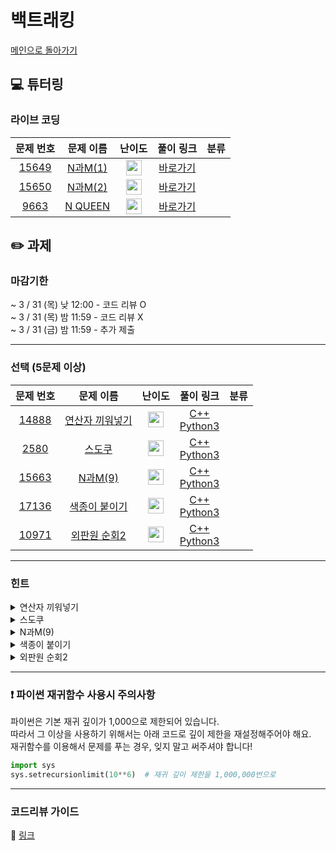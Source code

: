 # 백트래킹

[메인으로 돌아가기](https://github.com/Altu-Bitu-2/Notice)

## 💻 튜터링

### 라이브 코딩

|문제 번호|문제 이름|난이도|풀이 링크|분류|
| :-----: | :-----: | :-----: | :-----: | :-----: |
|<a href="https://www.acmicpc.net/problem/15649" target="_blank">15649</a>|<a href="https://www.acmicpc.net/problem/15649" target="_blank">N과M(1)</a>|<img height="25px" width="25px" src="https://static.solved.ac/tier_small/8.svg"/>|[바로가기](https://github.com/Altu-Bitu-2/Notice/blob/main/03%EC%9B%94%2018%EC%9D%BC%20-%20%EB%B8%8C%EB%A3%A8%ED%8A%B8%ED%8F%AC%EC%8A%A4/%EB%9D%BC%EC%9D%B4%EB%B8%8C%EC%BD%94%EB%94%A9/15649.cpp)||
|<a href="https://www.acmicpc.net/problem/15650" target="_blank">15650</a>|<a href="https://www.acmicpc.net/problem/15650" target="_blank">N과M(2)</a>|<img height="25px" width="25px" src="https://static.solved.ac/tier_small/8.svg"/>|[바로가기](https://github.com/Altu-Bitu-2/Notice/blob/main/03%EC%9B%94%2018%EC%9D%BC%20-%20%EB%B8%8C%EB%A3%A8%ED%8A%B8%ED%8F%AC%EC%8A%A4/%EB%9D%BC%EC%9D%B4%EB%B8%8C%EC%BD%94%EB%94%A9/15650.cpp)||
|<a href="https://www.acmicpc.net/problem/9663" target="_blank">9663</a>|<a href="https://www.acmicpc.net/problem/9663" target="_blank">N QUEEN</a>|<img height="25px" width="25px" src="https://static.solved.ac/tier_small/11.svg"/>|[바로가기](https://github.com/Altu-Bitu-2/Notice/blob/main/03%EC%9B%94%2018%EC%9D%BC%20-%20%EB%B8%8C%EB%A3%A8%ED%8A%B8%ED%8F%AC%EC%8A%A4/%EB%9D%BC%EC%9D%B4%EB%B8%8C%EC%BD%94%EB%94%A9/9663.cpp)||

## ✏️ 과제
### 마감기한
~ 3 / 31 (목) 낮 12:00 - 코드 리뷰 O </br>
~ 3 / 31 (목) 밤 11:59 - 코드 리뷰 X </br>
~ 3 / 31 (금) 밤 11:59 - 추가 제출 </br>


---

### 선택 (5문제 이상)

|문제 번호|문제 이름|난이도|풀이 링크|분류|
| :-----: | :-----: | :-----: | :-----: | :-----: |
|<a href="https://www.acmicpc.net/problem/14888" target="_blank">14888</a>|<a href="https://www.acmicpc.net/problem/14888" target="_blank">연산자 끼워넣기</a>|<img height="25px" width="25px" src="https://static.solved.ac/tier_small/10.svg"/>|[C++ ]()<br/>[Python3]()||
|<a href="https://www.acmicpc.net/problem/2580" target="_blank">2580</a>|<a href="https://www.acmicpc.net/problem/1018" target="_blank">스도쿠</a>|<img height="25px" width="25px" src="https://static.solved.ac/tier_small/12.svg"/>|[C++]()<br/>[Python3]()||
|<a href="https://www.acmicpc.net/problem/15663" target="_blank">15663</a>|<a href="https://www.acmicpc.net/problem/15663" target="_blank">N과M(9)</a>|<img height="25px" width="25px" src="https://static.solved.ac/tier_small/9.svg"/>|[C++ ]()<br/>[Python3 ]()||
|<a href="https://www.acmicpc.net/problem/17136" target="_blank">17136</a>|<a href="https://www.acmicpc.net/problem/17136" target="_blank">색종이 붙이기</a>|<img height="25px" width="25px" src="https://static.solved.ac/tier_small/14.svg"/>|[C++]()<br/>[Python3]()||
|<a href="https://www.acmicpc.net/problem/10971" target="_blank">10971</a>|<a href="https://www.acmicpc.net/problem/10971" target="_blank">외판원 순회2</a>|<img height="25px" width="25px" src="https://static.solved.ac/tier_small/9.svg"/>|[C++ ]()<br/>[Python3 ]()||


---

### 힌트



<details>
<summary>연산자 끼워넣기</summary>
<div markdown="1">
&nbsp;&nbsp;&nbsp;&nbsp;

</div>
</details>

<details>
<summary>스도쿠</summary>
<div markdown="1">
&nbsp;&nbsp;&nbsp;&nbsp;

</div>
</details>

<details>
<summary>N과M(9)</summary>
<div markdown="1">
&nbsp;&nbsp;&nbsp;&nbsp;

</div>
</details>

<details>
<summary>색종이 붙이기</summary>
<div markdown="1">
&nbsp;&nbsp;&nbsp;&nbsp;

</div>
</details>

<details>
<summary>외판원 순회2</summary>
<div markdown="1">
&nbsp;&nbsp;&nbsp;&nbsp;
</div>
</details>

---

### ❗ 파이썬 재귀함수 사용시 주의사항
파이썬은 기본 재귀 깊이가 1,000으로 제한되어 있습니다.<br/>
따라서 그 이상을 사용하기 위해서는 아래 코드로 깊이 제한을 재설정해주어야 해요.<br/>
재귀함수를 이용해서 문제를 푸는 경우, 잊지 말고 써주셔야 합니다!
```py
import sys
sys.setrecursionlimit(10**6)  # 재귀 깊이 제한을 1,000,000번으로 
```

---
### 코드리뷰 가이드

🔗 [링크](https://diamond-drum-0d1.notion.site/03-18-749c6d1a8a264e939175d9ff30841915)
